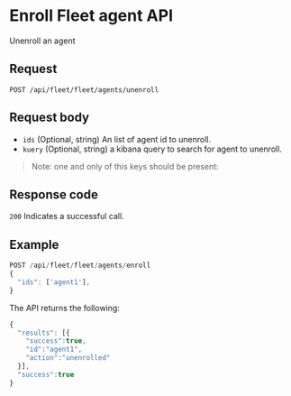 # Enroll Fleet agent API

Unenroll an agent

## Request

`POST /api/fleet/fleet/agents/unenroll`

## Request body

- `ids` (Optional, string) An list of agent id to unenroll.
- `kuery` (Optional, string) a kibana query to search for agent to unenroll.

> Note: one and only of this keys should be present:

## Response code

`200` Indicates a successful call.

## Example

```js
POST /api/fleet/fleet/agents/enroll
{
  "ids": ['agent1'],
}
```

The API returns the following:

```js
{
  "results": [{
    "success":true,
    "id":"agent1",
    "action":"unenrolled"
  }],
  "success":true
}
```
